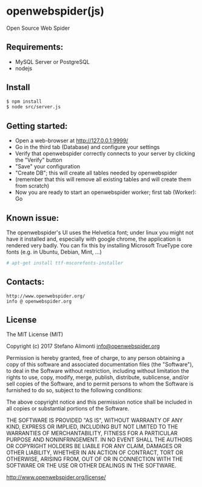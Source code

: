 # openwebspider(js)
Open Source Web Spider


## Requirements:
* MySQL Server or PostgreSQL
* nodejs


## Install

```sh
$ npm install
$ node src/server.js
```


## Getting started:
* Open a web-browser at http://127.0.0.1:9999/
* Go in the third tab (Database) and configure your settings
* Verify that openwebspider correctly connects to your server by clicking the "Verify" button
* "Save" your configuration
* "Create DB"; this will create all tables needed by openwebspider
* (remember that this will remove all existing tables and will create them from scratch)
* Now you are ready to start an openwebspider worker; first tab (Worker): Go


## Known issue:
The openwebspider's UI uses the Helvetica font; under linux you might not have it installed and,
especially with google chrome, the application is rendered very badly.
You can fix this by installing Microsoft TrueType core fonts
(e.g. in Ubuntu, Debian, Mint, ...)
```sh
# apt-get install ttf-mscorefonts-installer
```


## Contacts:
	http://www.openwebspider.org/
    info @ openwebspider.org


## License

The MIT License (MIT)

Copyright (c) 2017 Stefano Alimonti <info@openwebspider.org>

Permission is hereby granted, free of charge, to any person obtaining a copy
of this software and associated documentation files (the "Software"), to deal
in the Software without restriction, including without limitation the rights
to use, copy, modify, merge, publish, distribute, sublicense, and/or sell
copies of the Software, and to permit persons to whom the Software is
furnished to do so, subject to the following conditions:

The above copyright notice and this permission notice shall be included in
all copies or substantial portions of the Software.

THE SOFTWARE IS PROVIDED "AS IS", WITHOUT WARRANTY OF ANY KIND, EXPRESS OR
IMPLIED, INCLUDING BUT NOT LIMITED TO THE WARRANTIES OF MERCHANTABILITY,
FITNESS FOR A PARTICULAR PURPOSE AND NONINFRINGEMENT. IN NO EVENT SHALL THE
AUTHORS OR COPYRIGHT HOLDERS BE LIABLE FOR ANY CLAIM, DAMAGES OR OTHER
LIABILITY, WHETHER IN AN ACTION OF CONTRACT, TORT OR OTHERWISE, ARISING FROM,
OUT OF OR IN CONNECTION WITH THE SOFTWARE OR THE USE OR OTHER DEALINGS IN
THE SOFTWARE.

http://www.openwebspider.org/license/
